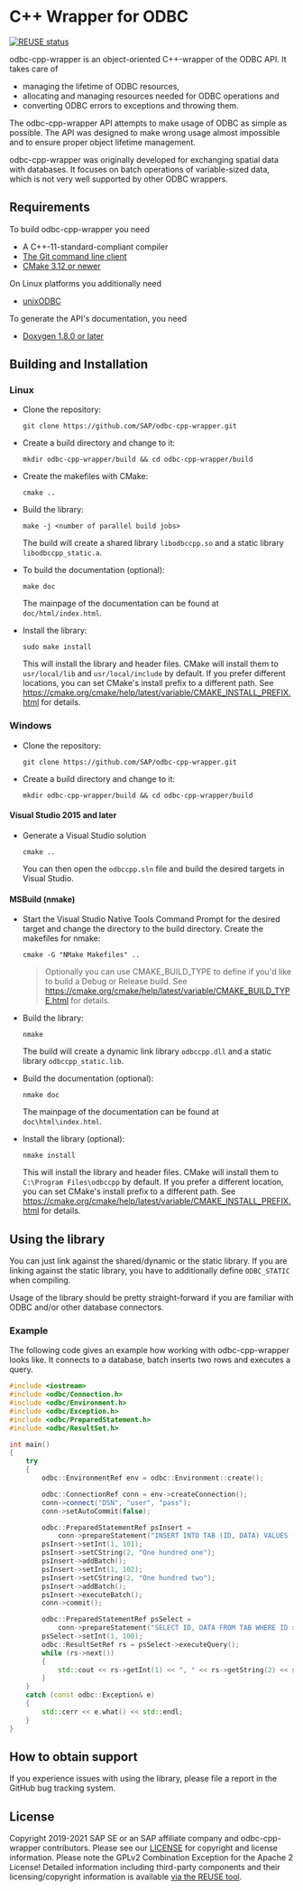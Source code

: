 # C++ Wrapper for ODBC

[![REUSE status](https://api.reuse.software/badge/github.com/SAP/odbc-cpp-wrapper)](https://api.reuse.software/info/github.com/SAP/odbc-cpp-wrapper)

odbc-cpp-wrapper is an object-oriented C++-wrapper of the ODBC API. It takes
care of
 - managing the lifetime of ODBC resources,
 - allocating and managing resources needed for ODBC operations and
 - converting ODBC errors to exceptions and throwing them.

The odbc-cpp-wrapper API attempts to make usage of ODBC as simple as possible.
The API was designed to make wrong usage almost impossible and to ensure proper
object lifetime management.

odbc-cpp-wrapper was originally developed for exchanging spatial data with
databases. It focuses on batch operations of variable-sized data, which is not
very well supported by other ODBC wrappers.

## Requirements

To build odbc-cpp-wrapper you need
 - A C++-11-standard-compliant compiler
 - [The Git command line client](https://git-scm.com/)
 - [CMake 3.12 or newer](https://cmake.org/)

On Linux platforms you additionally need
 - [unixODBC](http://www.unixodbc.org/)

To generate the API's documentation, you need
 - [Doxygen 1.8.0 or later](http://www.doxygen.nl/)


## Building and Installation

### Linux

- Clone the repository:
    ```
    git clone https://github.com/SAP/odbc-cpp-wrapper.git
    ```

- Create a build directory and change to it:
    ```
    mkdir odbc-cpp-wrapper/build && cd odbc-cpp-wrapper/build
    ```

- Create the makefiles with CMake:
    ```
    cmake ..
    ```

- Build the library:
    ```
    make -j <number of parallel build jobs>
    ```

    The build will create a shared library `libodbccpp.so` and a static library `libodbccpp_static.a`.

- To build the documentation (optional):
    ```
    make doc
    ```

    The mainpage of the documentation can be found at `doc/html/index.html`.

- Install the library:
    ```
    sudo make install
    ```

    This will install the library and header files. CMake will install them to `usr/local/lib` and `usr/local/include` by default. If you prefer different locations, you can set CMake's install prefix to a different path. See
https://cmake.org/cmake/help/latest/variable/CMAKE_INSTALL_PREFIX.html for details.


### Windows

- Clone the repository:
    ```
    git clone https://github.com/SAP/odbc-cpp-wrapper.git
    ```

- Create a build directory and change to it:
    ```
    mkdir odbc-cpp-wrapper/build && cd odbc-cpp-wrapper/build
    ```

#### Visual Studio 2015 and later

- Generate a Visual Studio solution
    ```
    cmake ..
    ```

    You can then open the `odbccpp.sln` file and build the desired targets in Visual Studio.

#### MSBuild (nmake)

- Start the Visual Studio Native Tools Command Prompt for the desired target and change the directory to the build directory. Create the makefiles for nmake:
    ```
    cmake -G "NMake Makefiles" ..
    ```

    > Optionally you can use CMAKE_BUILD_TYPE to define if you'd like to build a Debug or Release build. See
https://cmake.org/cmake/help/latest/variable/CMAKE_BUILD_TYPE.html for details.

- Build the library:
    ```
    nmake
    ```

    The build will create a dynamic link library `odbccpp.dll` and a static library `odbccpp_static.lib`.

- Build the documentation (optional):
    ```
    nmake doc
    ```

    The mainpage of the documentation can be found at `doc\html\index.html`.

- Install the library (optional):
    ```
    nmake install
    ```

    This will install the library and header files. CMake will install them to `C:\Program Files\odbccpp` by default. If you prefer a different location, you can set CMake's install prefix to a different path. See
https://cmake.org/cmake/help/latest/variable/CMAKE_INSTALL_PREFIX.html for details.


## Using the library

You can just link against the shared/dynamic or the static library. If you are linking against the static library, you have to additionally define `ODBC_STATIC` when compiling.

Usage of the library should be pretty straight-forward if you are familiar with ODBC and/or other database connectors.

### Example

The following code gives an example how working with odbc-cpp-wrapper looks like. It connects to a database, batch inserts two rows and executes a query.

```cpp
#include <iostream>
#include <odbc/Connection.h>
#include <odbc/Environment.h>
#include <odbc/Exception.h>
#include <odbc/PreparedStatement.h>
#include <odbc/ResultSet.h>

int main()
{
    try
    {
        odbc::EnvironmentRef env = odbc::Environment::create();

        odbc::ConnectionRef conn = env->createConnection();
        conn->connect("DSN", "user", "pass");
        conn->setAutoCommit(false);

        odbc::PreparedStatementRef psInsert =
            conn->prepareStatement("INSERT INTO TAB (ID, DATA) VALUES (?, ?)");
        psInsert->setInt(1, 101);
        psInsert->setCString(2, "One hundred one");
        psInsert->addBatch();
        psInsert->setInt(1, 102);
        psInsert->setCString(2, "One hundred two");
        psInsert->addBatch();
        psInsert->executeBatch();
        conn->commit();

        odbc::PreparedStatementRef psSelect =
            conn->prepareStatement("SELECT ID, DATA FROM TAB WHERE ID > ?");
        psSelect->setInt(1, 100);
        odbc::ResultSetRef rs = psSelect->executeQuery();
        while (rs->next())
        {
            std::cout << rs->getInt(1) << ", " << rs->getString(2) << std::endl;
        }
    }
    catch (const odbc::Exception& e)
    {
        std::cerr << e.what() << std::endl;
    }
}
```

## How to obtain support

If you experience issues with using the library, please file a report in the GitHub bug tracking system.


## License

Copyright 2019-2021 SAP SE or an SAP affiliate company and odbc-cpp-wrapper contributors. Please see our [LICENSE](LICENSE) for copyright and license information. Please note the GPLv2 Combination Exception for the Apache 2 License! Detailed information including third-party components and their licensing/copyright information is available [via the REUSE tool](https://api.reuse.software/info/github.com/SAP/odbc-cpp-wrapper).
